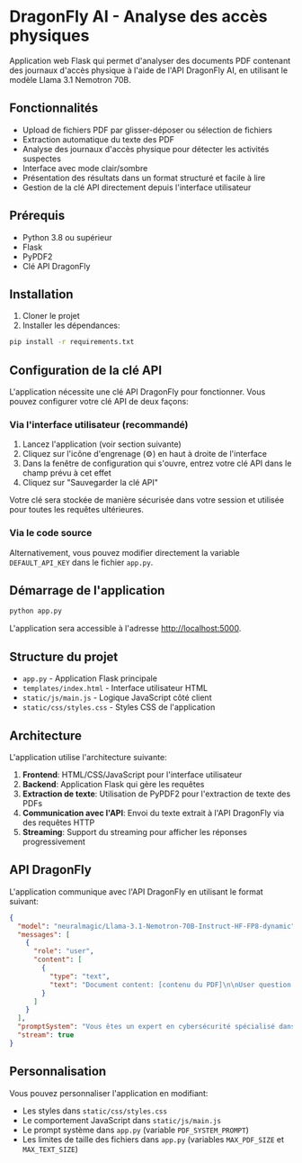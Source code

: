 # DragonFly AI - Analyse des accès physiques

Application web Flask qui permet d'analyser des documents PDF contenant des journaux d'accès physique à l'aide de l'API DragonFly AI, en utilisant le modèle Llama 3.1 Nemotron 70B.

## Fonctionnalités

- Upload de fichiers PDF par glisser-déposer ou sélection de fichiers
- Extraction automatique du texte des PDF
- Analyse des journaux d'accès physique pour détecter les activités suspectes
- Interface avec mode clair/sombre
- Présentation des résultats dans un format structuré et facile à lire
- Gestion de la clé API directement depuis l'interface utilisateur

## Prérequis

- Python 3.8 ou supérieur
- Flask
- PyPDF2
- Clé API DragonFly

## Installation

1. Cloner le projet
2. Installer les dépendances:

```bash
pip install -r requirements.txt
```

## Configuration de la clé API

L'application nécessite une clé API DragonFly pour fonctionner. Vous pouvez configurer votre clé API de deux façons:

### Via l'interface utilisateur (recommandé)

1. Lancez l'application (voir section suivante)
2. Cliquez sur l'icône d'engrenage (⚙️) en haut à droite de l'interface
3. Dans la fenêtre de configuration qui s'ouvre, entrez votre clé API dans le champ prévu à cet effet
4. Cliquez sur "Sauvegarder la clé API"

Votre clé sera stockée de manière sécurisée dans votre session et utilisée pour toutes les requêtes ultérieures.

### Via le code source

Alternativement, vous pouvez modifier directement la variable `DEFAULT_API_KEY` dans le fichier `app.py`.

## Démarrage de l'application

```bash
python app.py
```

L'application sera accessible à l'adresse [http://localhost:5000](http://localhost:5000).

## Structure du projet

- `app.py` - Application Flask principale
- `templates/index.html` - Interface utilisateur HTML
- `static/js/main.js` - Logique JavaScript côté client
- `static/css/styles.css` - Styles CSS de l'application

## Architecture

L'application utilise l'architecture suivante:

1. **Frontend**: HTML/CSS/JavaScript pour l'interface utilisateur
2. **Backend**: Application Flask qui gère les requêtes
3. **Extraction de texte**: Utilisation de PyPDF2 pour l'extraction de texte des PDFs
4. **Communication avec l'API**: Envoi du texte extrait à l'API DragonFly via des requêtes HTTP
5. **Streaming**: Support du streaming pour afficher les réponses progressivement

## API DragonFly

L'application communique avec l'API DragonFly en utilisant le format suivant:

```json
{
  "model": "neuralmagic/Llama-3.1-Nemotron-70B-Instruct-HF-FP8-dynamic",
  "messages": [
    {
      "role": "user",
      "content": [
        {
          "type": "text",
          "text": "Document content: [contenu du PDF]\n\nUser question: [prompt d'analyse]"
        }
      ]
    }
  ],
  "promptSystem": "Vous êtes un expert en cybersécurité spécialisé dans l'analyse des journaux d'accès physique...",
  "stream": true
}
```

## Personnalisation

Vous pouvez personnaliser l'application en modifiant:

- Les styles dans `static/css/styles.css`
- Le comportement JavaScript dans `static/js/main.js`
- Le prompt système dans `app.py` (variable `PDF_SYSTEM_PROMPT`)
- Les limites de taille des fichiers dans `app.py` (variables `MAX_PDF_SIZE` et `MAX_TEXT_SIZE`)
